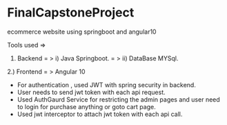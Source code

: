 # FinalCapstoneProject
ecommerce website using springboot and angular10

Tools used => 
  1. Backend = > i) Java Springboot.
             = > ii) DataBase MYSql.
             
             
  2.) Frontend = >  Angular 10
  
* For authentication , used JWT with spring security in backend.
* User needs to send jwt token with each api request.
* Used AuthGaurd Service for restricting the admin pages and user need to login for purchase anything or goto cart page.
* Used jwt interceptor to attach jwt token with each api call.


